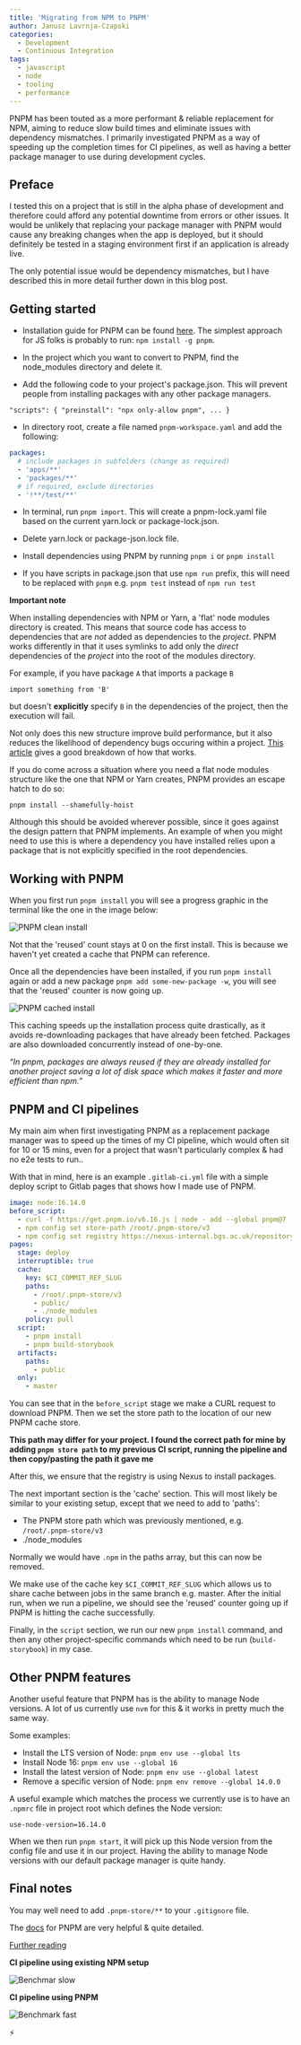```yaml
---
title: 'Migrating from NPM to PNPM'
author: Janusz Lavrnja-Czapski
categories:
  - Development
  - Continuous Integration
tags:
  - javascript
  - node
  - tooling
  - performance
---
```


PNPM has been touted as a more performant & reliable replacement for NPM, aiming to reduce slow build times and eliminate issues with dependency mismatches.
I primarily investigated PNPM as a way of speeding up the completion times for CI pipelines, as well as having a better package manager to use during development cycles.

## Preface

I tested this on a project that is still in the alpha phase of development and therefore could afford any potential downtime from errors or other issues. It would be unlikely that replacing your package manager with PNPM would cause any breaking changes when the app is deployed, but it should definitely be tested in a staging environment first if an application is already live.

The only potential issue would be dependency mismatches, but I have described this in more detail further down in this blog post.

## Getting started

- Installation guide for PNPM can be found [here](https://pnpm.io/installation). The simplest approach for JS folks is probably to run: `npm install -g pnpm`.

- In the project which you want to convert to PNPM, find the node_modules directory and delete it.

- Add the following code to your project's package.json. This will prevent people from installing packages with any other package managers.

`"scripts": { "preinstall": "npx only-allow pnpm", ... }`

- In directory root, create a file named `pnpm-workspace.yaml` and add the following:

```yaml
packages:
  # include packages in subfolders (change as required)
  - 'apps/**'
  - 'packages/**'
  # if required, exclude directories
  - '!**/test/**'
```

- In terminal, run `pnpm import`. This will create a pnpm-lock.yaml file based on the current yarn.lock or package-lock.json.

- Delete yarn.lock or package-json.lock file.

- Install dependencies using PNPM by running `pnpm i` or `pnpm install`

- If you have scripts in package.json that use `npm run` prefix, this will need to be replaced with `pnpm` e.g. `pnpm test` instead of `npm run test`

**Important note**

When installing dependencies with NPM or Yarn, a 'flat' node modules directory is created. This means that source code has access to dependencies that are _not_ added as dependencies to the _project_. PNPM works differently in that it uses symlinks to add only the _direct_ dependencies of the _project_ into the root of the modules directory.

For example, if you have package `A` that imports a package `B`

`import something from 'B'`

but doesn't **explicitly** specify `B` in the dependencies of the project, then the execution will fail.

Not only does this new structure improve build performance, but it also reduces the likelihood of dependency bugs occuring within a project. [This article](https://www.kochan.io/nodejs/pnpms-strictness-helps-to-avoid-silly-bugs.html) gives a good breakdown of how that works.

If you do come across a situation where you need a flat node modules structure like the one that NPM or Yarn creates, PNPM provides an escape hatch to do so:

`pnpm install --shamefully-hoist`

Although this should be avoided wherever possible, since it goes against the design pattern that PNPM implements. An example of when you might need to use this is where a dependency you have installed relies upon a package that is not explicitly specified in the root dependencies.

## Working with PNPM

When you first run `pnpm install` you will see a progress graphic in the terminal like the one in the image below:

![PNPM clean install](https://github.com/jlczapski/BritishGeologicalSurvey.github.io/blob/master/assets/images/2022-11-17-migrate-npm/pnpm-clean.PNG)

Not that the 'reused' count stays at 0 on the first install. This is because we haven't yet created a cache that PNPM can reference.

Once all the dependencies have been installed, if you run `pnpm install` again or add a new package `pnpm add some-new-package -w`, you will see that the 'reused' counter is now going up.

![PNPM cached install](https://github.com/jlczapski/BritishGeologicalSurvey.github.io/blob/master/assets/images/2022-11-17-migrate-npm/pnpm-cached.PNG)

This caching speeds up the installation process quite drastically, as it avoids re-downloading packages that have already been fetched. Packages are also downloaded concurrently instead of one-by-one.

_“In pnpm, packages are always reused if they are already installed for another project saving a lot of disk space which makes it faster and more efficient than npm.”_

## PNPM and CI pipelines

My main aim when first investigating PNPM as a replacement package manager was to speed up the times of my CI pipeline, which would often sit for 10 or 15 mins, even for a project that wasn't particularly complex & had no e2e tests to run..

With that in mind, here is an example `.gitlab-ci.yml` file with a simple deploy script to Gitlab pages that shows how I made use of PNPM.

```yaml
image: node:16.14.0
before_script:
  - curl -f https://get.pnpm.io/v6.16.js | node - add --global pnpm@7
  - npm config set store-path /root/.pnpm-store/v3
  - npm config set registry https://nexus-internal.bgs.ac.uk/repository/npm-all/
pages:
  stage: deploy
  interruptible: true
  cache:
    key: $CI_COMMIT_REF_SLUG
    paths:
      - /root/.pnpm-store/v3
      - public/
      - ./node_modules
    policy: pull
  script:
    - pnpm install
    - pnpm build-storybook
  artifacts:
    paths:
      - public
  only:
    - master
```

You can see that in the `before_script` stage we make a CURL request to download PNPM. Then we set the store path to the location of our new PNPM cache store.

**This path may differ for your project. I found the correct path for mine by adding `pnpm store path` to my previous CI script, running the pipeline and then copy/pasting the path it gave me**

After this, we ensure that the registry is using Nexus to install packages.

The next important section is the 'cache' section. This will most likely be similar to your existing setup, except that we need to add to 'paths':

- The PNPM store path which was previously mentioned, e.g. `/root/.pnpm-store/v3`
- ./node_modules

Normally we would have `.npm` in the paths array, but this can now be removed.

We make use of the cache key `$CI_COMMIT_REF_SLUG` which allows us to share cache between jobs in the same branch e.g. master. After the initial run, when we run a pipeline, we should see the 'reused' counter going up if PNPM is hitting the cache successfully.

Finally, in the `script` section, we run our new `pnpm install` command, and then any other project-specific commands which need to be run (`build-storybook`) in my case.

## Other PNPM features

Another useful feature that PNPM has is the ability to manage Node versions. A lot of us currently use `nvm` for this & it works in pretty much the same way.

Some examples:

- Install the LTS version of Node: `pnpm env use --global lts`
- Install Node 16: `pnpm env use --global 16`
- Install the latest version of Node: `pnpm env use --global latest`
- Remove a specific version of Node: `pnpm env remove --global 14.0.0`

A useful example which matches the process we currently use is to have an `.npmrc` file in project root which defines the Node version:

```
use-node-version=16.14.0

```

When we then run `pnpm start`, it will pick up this Node version from the config file and use it in our project. Having the ability to manage Node versions with our default package manager is quite handy.

## Final notes

You may well need to add `.pnpm-store/**` to your `.gitignore` file.

The [docs](https://pnpm.io/motivation) for PNPM are very helpful & quite detailed.

[Further reading](https://blog.bitsrc.io/pnpm-javascript-package-manager-4b5abd59dc9)

**CI pipeline using existing NPM setup**

![Benchmar slow](https://raw.githubusercontent.com/jlczapski/BritishGeologicalSurvey.github.io/master/assets/images/2022-11-17-migrate-npm/benchmark-slow.PNG)

**CI pipeline using PNPM**

![Benchmark fast](https://raw.githubusercontent.com/jlczapski/BritishGeologicalSurvey.github.io/master/assets/images/2022-11-17-migrate-npm/benchmark-fast.PNG)

⚡
